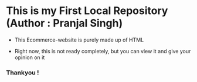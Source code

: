 # This is my First Local Repository (Author : Pranjal Singh)

<p>
<ul><li>This Ecommerce-website is purely made up of HTML  <img src="https://github.com/prancodes/Ecommerce-website/assets/155365177/9efbcc38-6964-4957-8cec-df1f5645593f" height="15"></img></li></ul>
<ul><li>Right now, this is not ready completely, but you can view it and give your opinion on it</li></ul>
</p>

### Thankyou !


